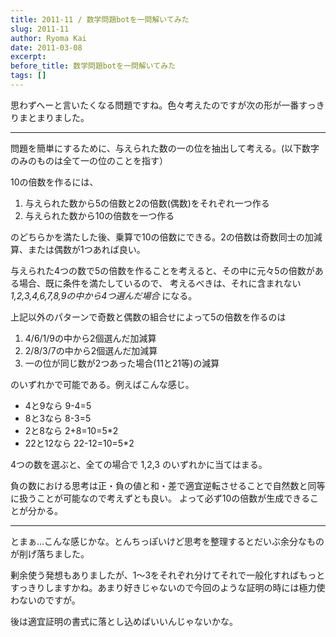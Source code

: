 ```yaml
---
title: 2011-11 / 数学問題botを一問解いてみた
slug: 2011-11
author: Ryoma Kai
date: 2011-03-08
excerpt: 
before_title: 数学問題botを一問解いてみた
tags: []
---
```


<Tweet tweetLink="mathematics_bot/status/44884896354807809" />

思わずへーと言いたくなる問題ですね。色々考えたのですが次の形が一番すっきりまとまりました。

----

問題を簡単にするために、与えられた数の一の位を抽出して考える。(以下数字のみのものは全て一の位のことを指す）

10の倍数を作るには、

1. 与えられた数から5の倍数と2の倍数(偶数)をそれぞれ一つ作る
1. 与えられた数から10の倍数を一つ作る

のどちらかを満たした後、乗算で10の倍数にできる。2の倍数は奇数同士の加減算、または偶数が1つあれば良い。

与えられた4つの数で5の倍数を作ることを考えると、その中に元々5の倍数がある場合、既に条件を満たしているので、
考えるべきは、それに含まれない *1,2,3,4,6,7,8,9の中から4つ選んだ場合* になる。

上記以外のパターンで奇数と偶数の組合せによって5の倍数を作るのは

1. 4/6/1/9の中から2個選んだ加減算
1. 2/8/3/7の中から2個選んだ加減算
1. 一の位が同じ数が2つあった場合(11と21等)の減算

のいずれかで可能である。例えばこんな感じ。

- 4と9なら 9-4=5
- 8と3なら 8-3=5
- 2と8なら 2+8=10=5*2
- 22と12なら 22-12=10=5*2

4つの数を選ぶと、全ての場合で 1,2,3 のいずれかに当てはまる。

負の数における思考は正・負の値と和・差で適宜逆転させることで自然数と同等に扱うことが可能なので考えずとも良い。
よって必ず10の倍数が生成できることが分かる。

----

とまぁ…こんな感じかな。とんちっぽいけど思考を整理するとだいぶ余分なものが削げ落ちました。

剰余使う発想もありましたが、1～3をそれぞれ分けてそれで一般化すればもっとすっきりしますかね。あまり好きじゃないので今回のような証明の時には極力使わないのですが。

後は適宜証明の書式に落とし込めばいいんじゃないかな。
